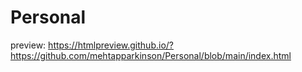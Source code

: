 # Personal 
preview: https://htmlpreview.github.io/?https://github.com/mehtapparkinson/Personal/blob/main/index.html
